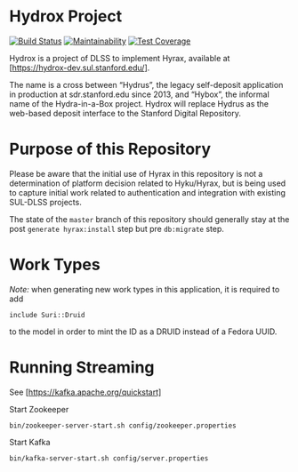 # Hydrox Project

[![Build Status](https://travis-ci.org/sul-dlss/hydrox.svg?branch=master)](https://travis-ci.org/sul-dlss/hydrox)
[![Maintainability](https://api.codeclimate.com/v1/badges/c5f334ba892cf3ac32c5/maintainability)](https://codeclimate.com/github/sul-dlss/hydrox/maintainability)
[![Test Coverage](https://api.codeclimate.com/v1/badges/c5f334ba892cf3ac32c5/test_coverage)](https://codeclimate.com/github/sul-dlss/hydrox/test_coverage)

Hydrox is a project of DLSS to implement Hyrax, available at [https://hydrox-dev.sul.stanford.edu/].  

The name is a cross between “Hydrus”, the legacy self-deposit application in production at sdr.stanford.edu since 2013, and “Hybox”, the informal name of the Hydra-in-a-Box project. Hydrox will replace Hydrus as the web-based deposit interface to the Stanford Digital Repository.

# Purpose of this Repository

Please be aware that the initial use of Hyrax in this repository is not a determination of platform decision related to Hyku/Hyrax, but is being used to capture initial work related to authentication and integration with existing SUL-DLSS projects.

The state of the `master` branch of this repository should generally stay at the post `generate hyrax:install` step but pre `db:migrate` step.

# Work Types

*Note:* when generating new work types in this application, it is required to add

```
include Suri::Druid
```

to the model in order to mint the ID as a DRUID instead of a Fedora UUID.

# Running Streaming

See [https://kafka.apache.org/quickstart]

Start Zookeeper
```
bin/zookeeper-server-start.sh config/zookeeper.properties
```

Start Kafka
```
bin/kafka-server-start.sh config/server.properties
```
